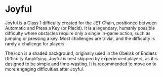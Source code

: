 # Joyful

Joyful is a Class 1 difficulty created for the JET Chain, positioned between Automatic and Press a Key (or Placid). It is a legendary, humanly possible difficulty where obstacles require only a single in-game action, such as jumping or pressing a key. Most challenges are trivial, and the difficulty is rarely a challenge for players.

The icon is a shaded background, originally used in the Obelisk of Endless Difficulty Amplifying. Joyful is best skipped by experienced players, as it is designed to be simple and time-wasting. It is recommended to move on to more engaging difficulties after Joyful.